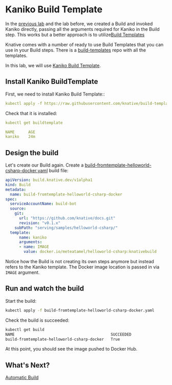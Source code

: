 # Kaniko Build Template

In the [previous lab](10-dockerbuild.md) and the lab before, we created a Build and invoked Kaniko directly, passing all the arguments required for Kaniko in the Build step. This works but a better approach is to utilize[Build Templates](https://knative.dev/docs/build/build-templates/)

Knative comes with a number of ready to use Build Templates that you can use in your Build steps. There is a [build-templates](https://github.com/knative/build-templates) repo with all the templates. 

In this lab, we will use [Kaniko Build Template](https://github.com/knative/build-templates/tree/master/kaniko).

## Install Kaniko BuildTemplate

First, we need to install Kaniko Build Template::

```yaml
kubectl apply -f https://raw.githubusercontent.com/knative/build-templates/master/kaniko/kaniko.yaml
```

Check that it is installed:

```yaml
kubectl get buildtemplate

NAME      AGE
kaniko    24m
```

## Design the build

Let's create our Build again. Create a [build-fromtemplate-helloworld-csharp-docker.yaml](../build/build-fromtemplate-helloworld-csharp-docker.yaml) build file:

```yaml
apiVersion: build.knative.dev/v1alpha1
kind: Build
metadata:
  name: build-fromtemplate-helloworld-csharp-docker
spec:
  serviceAccountName: build-bot 
  source:
    git:
      url: "https://github.com/knative/docs.git"
      revision: "v0.1.x"
    subPath: "serving/samples/helloworld-csharp/"
  template:
      name: kaniko
      arguments:
      - name: IMAGE
        value: docker.io/meteatamel/helloworld-csharp:knativebuild
```
Notice how the Build is not creating its own steps anymore but instead refers to the Kaniko template. The Docker image location is passed in via `IMAGE` argument. 

## Run and watch the build

Start the build:

```bash
kubectl apply -f build-fromtemplate-helloworld-csharp-docker.yaml
```

Check the build is succeeded:

```bash
kubectl get build
NAME                                          SUCCEEDED   
build-fromtemplate-helloworld-csharp-docker   True
```

At this point, you should see the image pushed to Docker Hub. 

## What's Next?
[Automatic Build](11-autobuild.md)